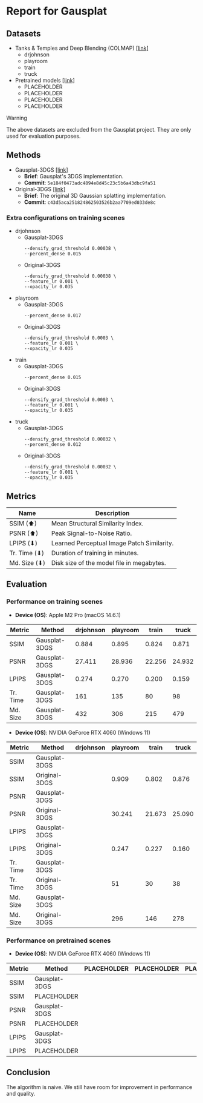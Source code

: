 # Report for Gausplat

## Datasets

- Tanks & Temples and Deep Blending (COLMAP) [[link]](https://repo-sam.inria.fr/fungraph/3d-gaussian-splatting/datasets/input/tandt_db.zip)
  - drjohnson
  - playroom
  - train
  - truck
- Pretrained models [[link]](https://repo-sam.inria.fr/fungraph/3d-gaussian-splatting/datasets/pretrained/models.zip)
  - PLACEHOLDER
  - PLACEHOLDER
  - PLACEHOLDER
  - PLACEHOLDER

> [!WARNING]
> The above datasets are excluded from the Gausplat project. They are only used for evaluation purposes.

## Methods

- Gausplat-3DGS [[link]](https://github.com/AsherJingkongChen/Gausplat/tree/5e184f0473adc4894e8d45c23c5b6a43dbc9fa51)
  - **Brief**: Gausplat's 3DGS implementation.
  - **Commit**: `5e184f0473adc4894e8d45c23c5b6a43dbc9fa51`
- Original-3DGS [[link]](https://github.com/AsherJingkongChen/gaussian-splatting/tree/c43d5aca251824862503526b2aa7709ed033de8c)
  - **Brief**: The original 3D Gaussian splatting implementation.
  - **Commit**: `c43d5aca251824862503526b2aa7709ed033de8c`

### Extra configurations on training scenes

- drjohnson
  - Gausplat-3DGS
    ```plaintext
    --densify_grad_threshold 0.00038 \
    --percent_dense 0.015
    ```
  - Original-3DGS
    ```plaintext
    --densify_grad_threshold 0.00038 \
    --feature_lr 0.001 \
    --opacity_lr 0.035
    ```
- playroom
  - Gausplat-3DGS
    ```plaintext
    --percent_dense 0.017
    ```
  - Original-3DGS
    ```plaintext
    --densify_grad_threshold 0.0003 \
    --feature_lr 0.001 \
    --opacity_lr 0.035
    ```
- train
  - Gausplat-3DGS
    ```plaintext
    --percent_dense 0.015
    ```
  - Original-3DGS
    ```plaintext
    --densify_grad_threshold 0.0003 \
    --feature_lr 0.001 \
    --opacity_lr 0.035
    ```
- truck
  - Gausplat-3DGS
    ```plaintext
    --densify_grad_threshold 0.00032 \
    --percent_dense 0.012
    ```
  - Original-3DGS
    ```plaintext
    --densify_grad_threshold 0.00032 \
    --feature_lr 0.001 \
    --opacity_lr 0.035
    ```

## Metrics

| Name         | Description                                |
| ------------ | ------------------------------------------ |
| SSIM (⬆)     | Mean Structural Similarity Index.          |
| PSNR (⬆)     | Peak Signal-to-Noise Ratio.                |
| LPIPS (⬇)    | Learned Perceptual Image Patch Similarity. |
| Tr. Time (⬇) | Duration of training in minutes.           |
| Md. Size (⬇) | Disk size of the model file in megabytes.  |

## Evaluation

### Performance on training scenes

- **Device (OS)**: Apple M2 Pro (macOS 14.6.1)

| Metric   | Method        | drjohnson | playroom | train  | truck  |
| -------- | ------------- | --------- | -------- | ------ | ------ |
| SSIM     | Gausplat-3DGS | 0.884     | 0.895    | 0.824  | 0.871  |
| PSNR     | Gausplat-3DGS | 27.411    | 28.936   | 22.256 | 24.932 |
| LPIPS    | Gausplat-3DGS | 0.274     | 0.270    | 0.200  | 0.159  |
| Tr. Time | Gausplat-3DGS | 161       | 135      | 80     | 98     |
| Md. Size | Gausplat-3DGS | 432       | 306      | 215    | 479    |

- **Device (OS)**: NVIDIA GeForce RTX 4060 (Windows 11)

| Metric   | Method        | drjohnson | playroom | train  | truck  |
| -------- | ------------- | --------- | -------- | ------ | ------ |
| SSIM     | Gausplat-3DGS |           |          |        |        |
| SSIM     | Original-3DGS |           | 0.909    | 0.802  | 0.876  |
| PSNR     | Gausplat-3DGS |           |          |        |        |
| PSNR     | Original-3DGS |           | 30.241   | 21.673 | 25.090 |
| LPIPS    | Gausplat-3DGS |           |          |        |        |
| LPIPS    | Original-3DGS |           | 0.247    | 0.227  | 0.160  |
| Tr. Time | Gausplat-3DGS |           |          |        |        |
| Tr. Time | Original-3DGS |           | 51       | 30     | 38     |
| Md. Size | Gausplat-3DGS |           |          |        |        |
| Md. Size | Original-3DGS |           | 296      | 146    | 278    |

### Performance on pretrained scenes

- **Device (OS)**: NVIDIA GeForce RTX 4060 (Windows 11)

| Metric | Method        | PLACEHOLDER | PLACEHOLDER | PLACEHOLDER | PLACEHOLDER |
| ------ | ------------- | ----------- | ----------- | ----------- | ----------- |
| SSIM   | Gausplat-3DGS |             |             |             |             |
| SSIM   | PLACEHOLDER   |             |             |             |             |
| PSNR   | Gausplat-3DGS |             |             |             |             |
| PSNR   | PLACEHOLDER   |             |             |             |             |
| LPIPS  | Gausplat-3DGS |             |             |             |             |
| LPIPS  | PLACEHOLDER   |             |             |             |             |

## Conclusion

The algorithm is naive. We still have room for improvement in performance and quality.
